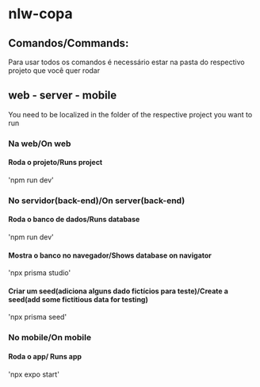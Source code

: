 # nlw-copa
## Comandos/Commands:
Para usar todos os comandos é necessário estar na pasta do respectivo projeto que você quer rodar
## web - server - mobile                    
You need to be localized in the folder of the respective project you want to run

### Na web/On web
#### Roda o projeto/Runs project
'npm run dev'


### No servidor(back-end)/On server(back-end)
#### Roda o banco de dados/Runs database
'npm run dev'


#### Mostra o banco no navegador/Shows database on navigator
'npx prisma studio'


#### Criar um seed(adiciona alguns dado fictícios para teste)/Create a seed(add some fictitious data for testing)
'npx prisma seed'

### No mobile/On mobile

#### Roda o app/ Runs app
'npx expo start'